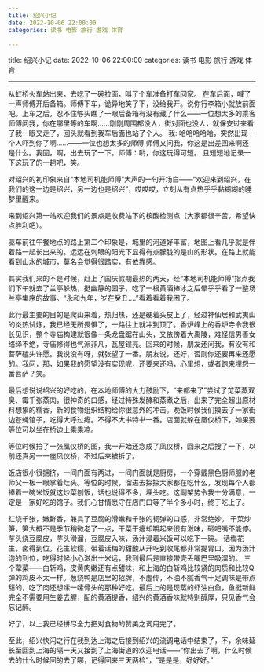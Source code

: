 ```yaml
---
title: 绍兴小记
date: 2022-10-06 22:00:00
categories: 读书 电影 旅行 游戏 体育

---
```

title: 绍兴小记
date: 2022-10-06 22:00:00
categories: 读书 电影 旅行 游戏 体育


---
从虹桥火车站出来，去吃了一碗拉面，叫了个车准备打车回家。
在车后面，喊了一声师傅开后备箱。师傅下车，诡异地笑了下，没给我开。说你行李箱小就放前面吧。上车之后，忍不住够头瞧了一眼后备箱有没有藏了什么——一位想太多的乘客
师傅问我，你在哪里等的车啊……刚刚周围都没人，街对面也没人，就保安过来看了我一眼又走了，回头就看到我车后面也站了个人。
我: 哈哈哈哈哈，突然出现一个人吓到你了啊……——一位也想太多的师傅
师傅又问我，你这是出差回来啊还是什么。我回，啊，出去玩了一下。师傅：哟，你这玩得可短。
且短短地记录一下这玩了的一趟吧，笑。


对绍兴的初印象来自“本地司机能师傅”大声的一句开场白——“欢迎来到绍兴，在我们的这一边是绍兴，另一边也是绍兴”，哎哎哎，立刻从有点热乎乎黏糊糊的睡梦里醒来。

来到绍兴第一站欢迎我们的景点是收费站下的核酸检测点（大家都很辛苦，希望快点胜利吧）。

驱车前往午餐地点的路上第二个印象是，城里的河道好丰富，地图上看几乎就是伴着路一起长出来的。远远在刺眼的阳光下显得有点朦胧的是山的形状。在路上就能看到山水的城市，莫名会觉得很踏实，有依靠感。

其实我们来的不是时候，赶上了国庆假期最热的两天，经“本地司机能师傅”指点我们下午就去了兰亭躲热，挺幽静的园子，吃了一根黄酒棒冰之后晕乎乎看了一整场兰亭集序的故事。“永和九年，岁在癸丑....”看着看着我困了。

此行最主要的目的是爬山来着，热归热，还是硬着头皮上了，经过神仙居和武夷山的炎热试炼，我已经无所畏惧了，一路往上就冲到顶了。香炉峰上的香炉寺令我很长见识，整个寺庙构建就很像一条龙盘踞在山头，又依傍着大禹陵，难怪信男善女络绎不绝，寺庙修得也气派非凡，瓦屋锃亮。回来的时候，朋友还问我，有没有和菩萨磕头许愿。我说没有呀，就张望了一番。朋友说，还好，否则你还要再来还愿的。我问，那，如果我的愿望没有实现呢，还要来还吗，心里想，或者跑来埋怨一番菩萨？笑。

最后想说说绍兴的好吃的，在本地师傅的大力鼓励下，“来都来了”尝试了苋菜蒸双臭、霉千张蒸肉，很神奇的口感，经过特殊发酵和蒸煮之后，出来了完全超出原材料想象的糯香，新的食物组织结构给你很意外的冲击。晚饭时候我们摸去了一家街边苍蝇馆子，吃得大呼过瘾。不得不大书特书一番。店面就躲在凰仪桥下，如果要等位可以坐在桥边上乘乘凉。

等位时候拍了一张凰仪桥的图，我一开始还念成了凤仪桥，回来之后搜了一下，以前还真另一一座凤仪桥，不过后来被拆了。

饭店很小很拥挤，一间门面有两进，一间门面就是厨房，一个穿戴黑色厨师服的老师父一板一眼掌着灶头。等位的时候，溜进去探探大家都在吃什么，发现每个人都捧着一碗米饭就这炒菜刨饭，话也说得不多，埋头吃。这副架势令我十分满意，一定是一家好吃的馆子。我们心甘情愿守在店门口等了半个多小时，终于吃上了。

红烧千张，嫩鲜香，兼具了豆腐的滑嫩和千张的韧弹的口感，非常绝妙。
干菜炒笋，笋大概不是季节稍微老了一点，干菜干瘪却嚼起来很有滋味，砸吧嘴不能停。
芋头烧豆腐皮，芋头滑溜，豆腐皮入味，汤汁浸着米饭可以吃下一碗。
话梅花生，卤得到位，花生软糯，带着话梅的甜酸从开吃到收尾都非常提胃口，因为汤汁泡的到位，吃得时候小心滋出十米远，我到最后是直接带壳丢嘴巴里吸溜的。
三个荤菜——白斩鸡，皮黄肉嫩还有点甜味，和上海的白斩鸡比较紧的肉质和比较Q弹的鸡皮不太一样。葱烧鸭是店里的招牌，不虚传，不油不腻香气十足调味是带点甜的，吃了肉还想嗦一嗦骨头的那种好吃。最后上的是现蒸的虾油白鱼，鱼挺新鲜完全不需要用生姜去腥，配的黄酒提香，绍兴的黄酒香味就特别醇厚，只见香气会忘记醉。

好了，以上我已经拼尽全力把对食物的赞美之词用完了。

至此，绍兴快闪之行在我到达上海之后接到绍兴的流调电话中结束了，不，余味延长至回到上海的隔一天又接到了上海街道的欢迎电话——“你出去了啊，什么时候去的什么时候回的去了哪，记得回来三天两检”，“是是是，好好好。”